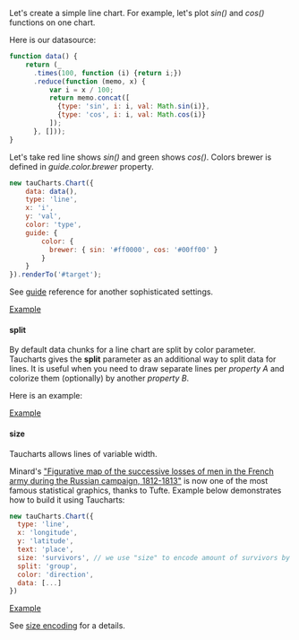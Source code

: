 Let's create a simple line chart. For example, let's plot *sin()* and *cos()* functions on one chart.

Here is our datasource:

```javascript
function data() {
	return (_
      .times(100, function (i) {return i;})
      .reduce(function (memo, x) {
          var i = x / 100;
          return memo.concat([
            {type: 'sin', i: i, val: Math.sin(i)},
            {type: 'cos', i: i, val: Math.cos(i)}
          ]);
      }, []));
}
```

Let's take red line shows *sin()* and green shows *cos()*. Colors brewer is defined in *guide.color.brewer* property.

```javascript
new tauCharts.Chart({
    data: data(),
    type: 'line',
    x: 'i',
    y: 'val',
    color: 'type',
    guide: {
    	color: {
          brewer: { sin: '#ff0000', cos: '#00ff00' }
        }
    }
}).renderTo('#target');
```

See [guide](guide.md) reference for another sophisticated settings.

[Example](http://jsfiddle.net/taucharts/4vgoddao/)

#### split
By default data chunks for a line chart are split by color parameter. Taucharts gives the **split** parameter as an additional way to split data for lines. It is useful when you need to draw separate lines per *property A* and colorize them (optionally) by another *property B*.

Here is an example:

[Example](http://jsfiddle.net/oqyu0j2n/)

#### size
Taucharts allows lines of variable width.

Minard's ["Figurative map of the successive losses of men in the French army during the Russian campaign, 1812-1813"](https://en.wikipedia.org/wiki/Charles_Joseph_Minard) is now one of the most famous statistical graphics, thanks to Tufte. Example below demonstrates how to build it using Taucharts:

```javascript
new tauCharts.Chart({
  type: 'line',
  x: 'longitude',
  y: 'latitude',
  text: 'place',
  size: 'survivors', // we use "size" to encode amount of survivors by line width
  split: 'group',
  color: 'direction',
  data: [...]
})
```
[Example](http://jsfiddle.net/0bu5oo8b/)

See [size encoding](http://api.taucharts.com/advanced/visual_encoding__size.html) for a details.